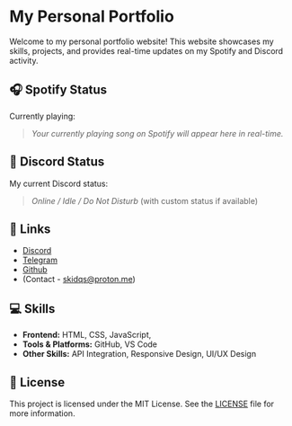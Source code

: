 # My Personal Portfolio

Welcome to my personal portfolio website! This website showcases my skills, projects, and provides real-time updates on my Spotify and Discord activity.

## 🎧 Spotify Status
Currently playing:  
> *Your currently playing song on Spotify will appear here in real-time.*

## 💬 Discord Status
My current Discord status:  
> *Online / Idle / Do Not Disturb* (with custom status if available)

## 🔗 Links
- [Discord]([https://www.lindin.com/in/yourusername](https://discord.com/users/219642620270477312))
- [Telegram](https://t.me/skidqss)
- [Github](https://github.com/skidqs)
- (Contact - skidqs@proton.me)

## 💻 Skills
- **Frontend:** HTML, CSS, JavaScript, 
- **Tools & Platforms:** GitHub, VS Code
- **Other Skills:** API Integration, Responsive Design, UI/UX Design  

## 📜 License
This project is licensed under the MIT License. See the [LICENSE](LICENSE) file for more information.
